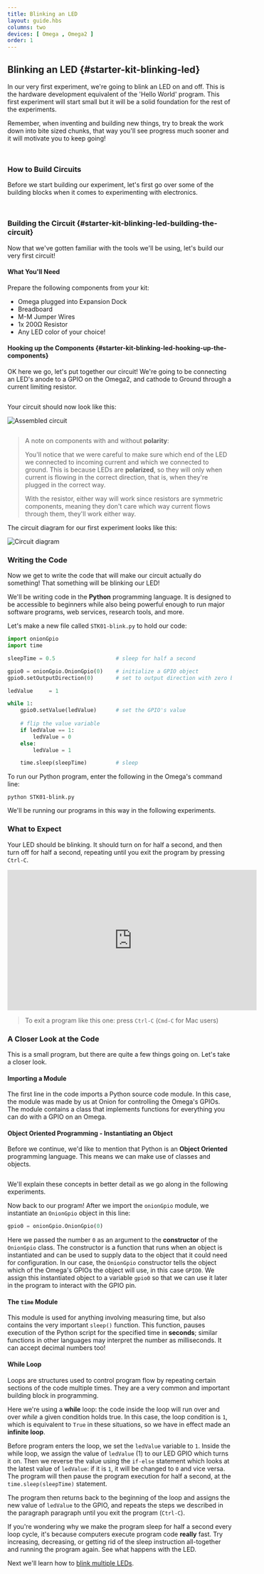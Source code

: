 ```yaml
---
title: Blinking an LED
layout: guide.hbs
columns: two
devices: [ Omega , Omega2 ]
order: 1
---
```


## Blinking an LED {#starter-kit-blinking-led}

In our very first experiment, we're going to blink an LED on and off. This is the hardware development equivalent of the 'Hello World' program. This first experiment will start small but it will be a solid foundation for the rest of the experiments.

Remember, when inventing and building new things, try to break the work down into bite sized chunks, that way you'll see progress much sooner and it will motivate you to keep going!


<!-- ### GPIO Pins as Outputs -->
```{r child = '../../shared/gpio-output.md'}
```

<!-- LEDs -->
```{r child = '../../shared/led.md'}
```

### How to Build Circuits

Before we start building our experiment, let's first go over some of the building blocks when it comes to experimenting with electronics.


<!-- Jumper wires -->
```{r child = '../../shared/jumper-wires.md'}
```

<!-- Breadboard -->
```{r child = '../../shared/breadboard.md'}
```

### Building the Circuit {#starter-kit-blinking-led-building-the-circuit}

<!-- // DONE: fill this with something like 'Ok, now that we know the general tools we'll be using, let's build our very first circuit!' -->

Now that we've gotten familiar with the tools we'll be using, let's build our very first circuit!

#### What You'll Need

Prepare the following components from your kit:

* Omega plugged into Expansion Dock
* Breadboard
* M-M Jumper Wires
* 1x 200Ω Resistor
* Any LED color of your choice!

#### Hooking up the Components {#starter-kit-blinking-led-hooking-up-the-components}

OK here we go, let's put together our circuit! We're going to be connecting an LED's anode to a GPIO on the Omega2, and cathode to Ground through a current limiting resistor.

<!-- // TODO: FRITZING: fritzing circuit diagram of the experiment -->

```{r child = '../../shared/wiring-led.md'}
```

Your circuit should now look like this:

<!-- // DONE: image of circuit -->

![Assembled circuit](https://raw.githubusercontent.com/OnionIoT/Onion-Docs/master/Omega2/Kit-Guides/Starter/img/01-assembled-circuit.jpg)

<!-- Breadboard -->
```{r child = '../../shared/wiring-precautions.md'}
```

> A note on components with and without **polarity**:
>
> You'll notice that we were careful to make sure which end of the LED we connected to incoming current and which we connected to ground. This is because LEDs are **polarized**, so they will only when current is flowing in the correct direction, that is, when they're plugged in the correct way.
>
> With the resistor, either way will work since resistors are symmetric components, meaning they don't care which way current flows through them, they'll work either way.

The circuit diagram for our first experiment looks like this:

<!-- // DONE: CIRCUIT DIAGRAM: circuit showing this experiment -->
![Circuit diagram](https://raw.githubusercontent.com/OnionIoT/Onion-Docs/master/Omega2/Kit-Guides/Starter/diagrams/01-circuit-diagram.png)

### Writing the Code

Now we get to write the code that will make our circuit actually do something! That something will be blinking our LED!

We'll be writing code in the **Python** programming language. It is designed to be accessible to beginners while also being powerful enough to run major software programs, web services, research tools, and more.

Let's make a new file called `STK01-blink.py` to hold our code:

``` python
import onionGpio
import time

sleepTime = 0.5                   # sleep for half a second

gpio0 = onionGpio.OnionGpio(0)    # initialize a GPIO object
gpio0.setOutputDirection(0)       # set to output direction with zero being the default value

ledValue     = 1

while 1:
    gpio0.setValue(ledValue)      # set the GPIO's value
    
    # flip the value variable
    if ledValue == 1:
        ledValue = 0
    else:
        ledValue = 1

    time.sleep(sleepTime)         # sleep 
```

To run our Python program, enter the following in the Omega's command line:

```
python STK01-blink.py
```

We'll be running our programs in this way in the following experiments.

### What to Expect

Your LED should be blinking. It should turn on for half a second, and then turn off for half a second, repeating until you exit the program by pressing `Ctrl-C`.

<!-- // DONE: GIF: Showing this experiment with the LED blinking -->
<iframe width="560" height="315" src="https://www.youtube.com/embed/can96mc4-s4" frameborder="0" allowfullscreen></iframe>

> To exit a program like this one: press `Ctrl-C` (`Cmd-C` for Mac users)

### A Closer Look at the Code

This is a small program, but there are quite a few things going on. Let's take a closer look.

#### Importing a Module

The first line in the code imports a Python source code module. In this case, the module was made by us at Onion for controlling the Omega's GPIOs. The module contains a class that implements functions for everything you can do with a GPIO on an Omega.

#### Object Oriented Programming - Instantiating an Object

Before we continue, we'd like to mention that Python is an **Object Oriented** programming language. This means we can make use of classes and objects.

<!-- Classes and Objects -->
```{r child = '../../shared/classes-and-objects.md'}
```

We'll explain these concepts in better detail as we go along in the following experiments.

Now back to our program! After we import the `onionGpio` module, we instantiate an `OnionGpio` object in this line:

``` python
gpio0 = onionGpio.OnionGpio(0)
```

Here we passed the number `0` as an argument to the **constructor** of the `OnionGpio` class. The constructor is a function that runs when an object is instantiated and can be used to supply data to the object that it could need for configuration. In our case, the `OnionGpio` constructor tells the object which of the Omega's GPIOs the object will use, in this case `GPIO0`. We assign this instantiated object to a variable `gpio0` so that we can use it later in the program to interact with the GPIO pin.

#### The `time` Module

This module is used for anything involving measuring time, but also contains the very important `sleep()` function. This function, pauses execution of the Python script for the specified time in **seconds**; similar functions in other languages may interpret the number as milliseconds. It can accept decimal numbers too!

#### While Loop

Loops are structures used to control program flow by repeating certain sections of the code multiple times. They are a very common and important building block in programming.

Here we're using a **while** loop: the code inside the loop will run over and over *while* a given condition holds true. In this case, the loop condition is `1`, which is equivalent to `True` in these situations, so we have in effect made an **infinite loop**.

Before program enters the loop, we set the `ledValue` variable to `1`. Inside the while loop, we assign the value of `ledValue` (1) to our LED GPIO which turns it on. Then we reverse the value using the `if-else` statement which looks at the latest value of `ledValue`: if it is `1`, it will be changed to `0` and vice versa. The program will then pause the program execution for half a second, at the `time.sleep(sleepTime)` statement. 

The program then returns back to the beginning of the loop and assigns the new value of `ledValue` to the GPIO, and repeats the steps we described in the paragraph paragraph until you exit the program (`Ctrl-C`).

If you're wondering why we make the program sleep for half a second every loop cycle, it's because computers execute program code **really** fast. Try increasing, decreasing, or getting rid of the sleep instruction all-together and running the program again. See what happens with the LED.

Next we'll learn how to [blink multiple LEDs](#starter-kit-multiple-leds).